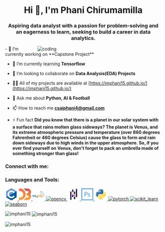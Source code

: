 <h1 align="center">Hi 👋, I'm Phani Chirumamilla</h1>
<h3 align="center">Aspiring data analyst with a passion for problem-solving and an eagerness to learn, seeking to build a career in data analytics.</h3>
<img align ="right" alt = "coding" width="400" src ="https://camo.githubusercontent.com/a4c584bce1c41271485d28f92aaf9f581b3c88b68ca723b6edfd58b4ba988c2b/68747470733a2f2f63646e2e6472696262626c652e636f6d2f75736572732f313138373833362f73637265656e73686f74732f363533393432392f70726f6772616d65722e676966" >
- 🔭 I’m currently working on **Capstone Project**

- 🌱 I’m currently learning **Tensorflow**

- 👯 I’m looking to collaborate on **Data Analysis(EDA) Projects**

- 👨‍💻 All of my projects are available at [https://imphani15.github.io/](https://imphani15.github.io/)

- 💬 Ask me about **Python, AI & Football**

- 📫 How to reach me **csaiphani4@gmail.com**

- ⚡ Fun fact **Did you know that there is a planet in our solar system with a surface that rains molten glass sideways? The planet is Venus, and its extreme atmospheric pressure and temperature (over 860 degrees Fahrenheit or 460 degrees Celsius) cause the glass to form and rain down sideways due to high winds in the upper atmosphere. So, if you ever find yourself on Venus, don't forget to pack an umbrella made of something stronger than glass!**

<h3 align="left">Connect with me:</h3>
<p align="left">
</p>

<h3 align="left">Languages and Tools:</h3>
<p align="left"> <a href="https://www.cprogramming.com/" target="_blank" rel="noreferrer"> <img src="https://raw.githubusercontent.com/devicons/devicon/master/icons/c/c-original.svg" alt="c" width="40" height="40"/> </a> <a href="https://d3js.org/" target="_blank" rel="noreferrer"> <img src="https://raw.githubusercontent.com/devicons/devicon/master/icons/d3js/d3js-original.svg" alt="d3js" width="40" height="40"/> </a> <a href="https://www.mysql.com/" target="_blank" rel="noreferrer"> <img src="https://raw.githubusercontent.com/devicons/devicon/master/icons/mysql/mysql-original-wordmark.svg" alt="mysql" width="40" height="40"/> </a> <a href="https://opencv.org/" target="_blank" rel="noreferrer"> <img src="https://www.vectorlogo.zone/logos/opencv/opencv-icon.svg" alt="opencv" width="40" height="40"/> </a> <a href="https://pandas.pydata.org/" target="_blank" rel="noreferrer"> <img src="https://raw.githubusercontent.com/devicons/devicon/2ae2a900d2f041da66e950e4d48052658d850630/icons/pandas/pandas-original.svg" alt="pandas" width="40" height="40"/> </a> <a href="https://www.photoshop.com/en" target="_blank" rel="noreferrer"> <img src="https://raw.githubusercontent.com/devicons/devicon/master/icons/photoshop/photoshop-line.svg" alt="photoshop" width="40" height="40"/> </a> <a href="https://www.python.org" target="_blank" rel="noreferrer"> <img src="https://raw.githubusercontent.com/devicons/devicon/master/icons/python/python-original.svg" alt="python" width="40" height="40"/> </a> <a href="https://pytorch.org/" target="_blank" rel="noreferrer"> <img src="https://www.vectorlogo.zone/logos/pytorch/pytorch-icon.svg" alt="pytorch" width="40" height="40"/> </a> <a href="https://scikit-learn.org/" target="_blank" rel="noreferrer"> <img src="https://upload.wikimedia.org/wikipedia/commons/0/05/Scikit_learn_logo_small.svg" alt="scikit_learn" width="40" height="40"/> </a> <a href="https://seaborn.pydata.org/" target="_blank" rel="noreferrer"> <img src="https://seaborn.pydata.org/_images/logo-mark-lightbg.svg" alt="seaborn" width="40" height="40"/> </a> </p>

<p><img align="left" src="https://github-readme-stats.vercel.app/api/top-langs?username=imphani15&show_icons=true&locale=en&layout=compact" alt="imphani15" /></p>

<p>&nbsp;<img align="center" src="https://github-readme-stats.vercel.app/api?username=imphani15&show_icons=true&locale=en" alt="imphani15" /></p>

<p><img align="center" src="https://github-readme-streak-stats.herokuapp.com/?user=imphani15&" alt="imphani15" /></p>
